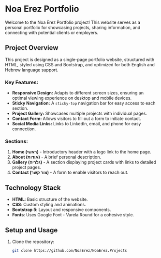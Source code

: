# Noa Erez Portfolio

Welcome to the Noa Erez Portfolio project! This website serves as a personal portfolio for showcasing projects, sharing information, and connecting with potential clients or employers.

## Project Overview

This project is designed as a single-page portfolio website, structured with HTML, styled using CSS and Bootstrap, and optimized for both English and Hebrew language support. 

### Key Features:
- **Responsive Design:** Adapts to different screen sizes, ensuring an optimal viewing experience on desktop and mobile devices.
- **Sticky Navigation:** A `sticky-top` navigation bar for easy access to each section.
- **Project Gallery:** Showcases multiple projects with individual pages.
- **Contact Form:** Allows visitors to fill out a form to initiate contact.
- **Social Media Links:** Links to LinkedIn, email, and phone for easy connection.

### Sections:
1. **Home (ראשי)** - Introductory header with a logo link to the home page.
2. **About (אודות)** - A brief personal description.
3. **Gallery (גלריה)** - A section displaying project cards with links to detailed project pages.
4. **Contact (צור קשר)** - A form to enable visitors to reach out.

## Technology Stack

- **HTML**: Basic structure of the website.
- **CSS**: Custom styling and animations.
- **Bootstrap 5**: Layout and responsive components.
- **Fonts**: Uses Google Font - Varela Round for a cohesive style.

## Setup and Usage

1. Clone the repository:
   ```bash
   git clone https://github.com/NoaErez/NoaErez.Projects

